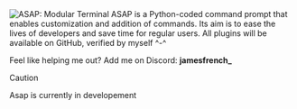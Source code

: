 <!-- <h1 align="center"><code>ASAP</code></h1> -->
<img src="https://jamesfrench.fr/asap/banner.png" alt="ASAP: Modular Terminal">
ASAP is a Python-coded command prompt that enables customization and addition of commands. Its aim is to ease the lives of developers and save time for regular users. All plugins will be available on GitHub, verified by myself ^-^

Feel like helping me out? Add me on Discord: **jamesfrench_**

> [!CAUTION]
> Asap is currently in developement
